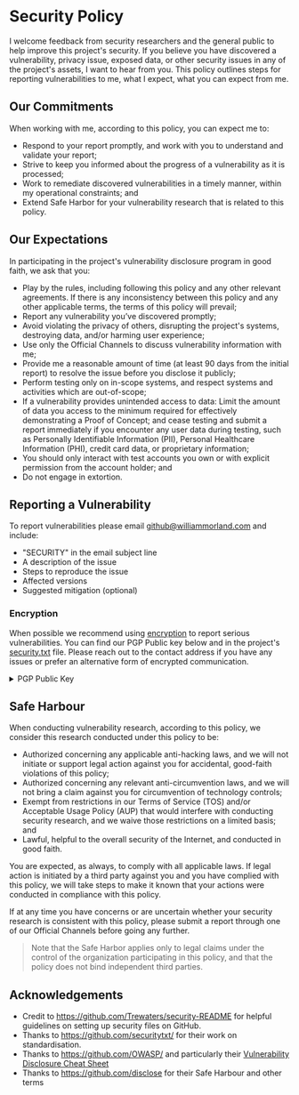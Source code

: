 # Security Policy

I welcome feedback from security researchers and the general public to help improve this project's security. If you
believe you have discovered a vulnerability, privacy issue, exposed data, or other security issues in any of the
project's assets, I want to hear from you. This policy outlines steps for reporting vulnerabilities to me, what I
expect, what you can expect from me.

## Our Commitments

When working with me, according to this policy, you can expect me to:

- Respond to your report promptly, and work with you to understand and validate your report;
- Strive to keep you informed about the progress of a vulnerability as it is processed;
- Work to remediate discovered vulnerabilities in a timely manner, within my operational constraints; and
- Extend Safe Harbor for your vulnerability research that is related to this policy.

## Our Expectations

In participating in the project's vulnerability disclosure program in good faith, we ask that you:

- Play by the rules, including following this policy and any other relevant agreements. If there is any inconsistency
  between this policy and any other applicable terms, the terms of this policy will prevail;
- Report any vulnerability you’ve discovered promptly;
- Avoid violating the privacy of others, disrupting the project's systems, destroying data, and/or harming user
  experience;
- Use only the Official Channels to discuss vulnerability information with me;
- Provide me a reasonable amount of time (at least 90 days from the initial report) to resolve the issue before you
  disclose it publicly;
- Perform testing only on in-scope systems, and respect systems and activities which are out-of-scope;
- If a vulnerability provides unintended access to data: Limit the amount of data you access to the minimum required for
  effectively demonstrating a Proof of Concept; and cease testing and submit a report immediately if you encounter any
  user data during testing, such as Personally Identifiable Information (PII), Personal Healthcare Information (PHI),
  credit card data, or proprietary information;
- You should only interact with test accounts you own or with explicit permission from the account holder; and
- Do not engage in extortion.

## Reporting a Vulnerability

To report vulnerabilities please email [github@williammorland.com](mailto:github@williammorland.com) and include:

- "SECURITY" in the email subject line
- A description of the issue
- Steps to reproduce the issue
- Affected versions
- Suggested mitigation (optional)

### Encryption

When possible we recommend using [encryption](https://www.openpgp.org/software/) to report serious vulnerabilities. You can find our PGP Public key below and
in the project's [security.txt](../.wellknown/security.txt) file. Please reach out to the contact address if you have
any issues or prefer an alternative form of encrypted communication.

<details><summary>PGP Public Key</summary>
<p>

https://keys.openpgp.org/search?q=9AEC89F0B43B891754292434C0394F55B26FEB90

[openpgp4fpr:9AEC89F0B43B891754292434C0394F55B26FEB90](openpgp4fpr:9AEC89F0B43B891754292434C0394F55B26FEB90)

```Public Key
-----BEGIN PGP PUBLIC KEY BLOCK-----

mQINBGKSnNEBEACogRUbElf5CCH4/jzncwaGFklDJbD+GcvuMaZcvQBEUiMcp2LS
UCzBH55qmGai1kJPsAWDtWX7hqepcri48kTBqkXZtWPvqKLnwBegJKnyi+6AiO4O
LhgnphNVr1eoWMsaW3+pdMHJX7vJu6K3XJdn3qJ5sUWilPdRcSJbaAazdPBobBKk
ZBNfRg7Bq5+xJz/suYHl0U8Of2ADkfTSeBvtgIgXYR9rRTWTzpak7pm22M61ArqA
9RYqU0wJPRH2GUKJehe7oDjSJekcPHJLDENo8w7m/n4kiX8CmkzJGATcASrR0Her
oTDldatbo10TAcHxxtd2k2txZMLlfy6tGQDyQ1oBy31Q2sJ9Gq8c1YdzqAHLN11g
7qNlfBIrgbyLpYCto/kqmVpDEFApMmE7zFd765iuQQUfO/Cv5UlXqRIqpm3NJZDv
QQM8p8R9f44BFUjzmsBfnNx+4o+CjpL9LjnZ0Mn4NfpFwlQjrPE+ThY9JLb5MxF9
i+lmS2JfLAPu+YhGtR9RSZ02KtKNC+I9Hp2bIg21z2GeciaaV1dEYyDoB8WjDfjp
vrEBQ5+esKkz0B5p263PM5H5rDx6eIMoMtRJHT3+/k1MMtNuNHuiRtKfAK0YCNNA
1zznS0JbRkRIje0846OsTN9E3hVI80KF3rPUxOMXgksGsvt4Nd36fp8F2wARAQAB
tCtXaWxsaWFtIE1vcmxhbmQgPHdpbGxpYW0ubW9ybGFuZEBnbWFpbC5jb20+iQJP
BBMBCgA5AhsBBAsJCAcEFQoJCAUWAgMBAAIeBQIXgBYhBJrsifC0O4kXVCkkNMA5
T1Wyb+uQBQJik3TqAhkBAAoJEMA5T1Wyb+uQZZ4P/iBbfMuBZBqKxtAqcX22pKBz
0h6TLP0h96/OkCGtOxgHqCAIjhCbwHoCdzsS0fUjuWdIiKhlrHOwLfMCs6pJNfHv
zWA9Q8ueeNwIVwNa6VLng3GePjq3rKgE+ioDvMeD13L8XOWPmf2c2uy+nJ02UVPP
LGY3u3Y6CfKrCIXpJo+6FKLgIjQi1GPKyJfXcNGuLrTUAgXq1SBPKWEzL8v1rrrt
kdua7RbDQ+wCHHMUT0CoAYCsvm/Ex0LbIAcAul71V//TiayATkkRk0iquy/k2H4T
6e4dkNVt1QIbdJzUeKYXlY2la5dVUoeGs+DgiW1OzWq6mmWbcJPEA2ECReqFJDvb
gzpcO3JMnwTiZqjmIF4zEtLONQyfK89IJtI/BAB9i7O1RiNBBS/7ZYmjA25hyr1o
OZFaK+ykvLRuvmobTnjujlcmzmU4J+NgRsjk/fg8jPbkuEkSwYosuORAd/CAM8cN
MxvfHHx5FbDne6NRM0XikOEN52mNReXYoC0mrA98ZKNMjt1+YeXx0naukNmKVibC
/kggU6FTKogfdHb4t7GGqcCIq3bltrBBm0u3e+JyhyQe4PCKIoQ2WGNY9EKCQ4Ef
CFgK5iWxsR04QYnQP2qBtFVfTFQqAPSzDYUdJbPG/Xsh2gEa2eombkrR4UGSUEOO
s6fM5uFV+1nYEdWAzhPqtCtXaWxsaWFtIE1vcmxhbmQgPGdpdGh1YkB3aWxsaWFt
bW9ybGFuZC5jb20+iQJOBBMBCAA4FiEEmuyJ8LQ7iRdUKSQ0wDlPVbJv65AFAmKT
dS4CGwEFCwkIBwIGFQoJCAsCBBYCAwECHgECF4AACgkQwDlPVbJv65DUfg/+OkrT
VDMBHe/Y7yXhKRhdVhBFmthIUYxpiM8FGsu6taXDryYXjJcF/LdGzKAXqdHY2Dul
daj2zFK9V05xZ9/jEUBqo1iQlaqqebelie3bWAgJWBo8+smqzbXUh8Xb6qzMSpJo
H/aJG6tv63TYZcskXIm9L295ZGX0xfjIH/ID9PTnH5jTV39iBXGJjJe7PMeZAR5x
HAkDb6O0PJgCJxDsP80by44i6DU2jW7/FZBATEFMgr10hZVb7DAjWPvQv5b5YBjv
7NFfkRhKP0KbOv3MEeBWn/57ajwES3bl6ZmQgt8mLE/Cjp0dD4JMEEILiVNNkttL
JcShIG4MJhlpQWM4O13u9Ygc2kOePhjBK71pSj1CsuLuvBgc0o15J5uQ6zb01wuD
LMhGf6O/YfbAeu2KavvlkOU/HStG+eY3niE3WEn+jtRwPOl6Tjo/BSehLw8FulQg
o5XamfzA/UD68MzOZAnx22Nj8HtWDrOIlEJnNjF6bgE1IRxSsZ5McXgLuSup6Xgx
OhudpRbHxfs4rNihomwvm8ZzhxJ8w7iv24BESMHt0QPu0J3ZLwbv4HG2v8NtZN56
qdOJWKY49lG2XHh7aYiwnfSAVXlz4Hi1krU0CKHZrln1WenuqqtDIYHSrby3C6NY
omH7IAGOoYIhLnuUem/DO73RzPmJWHqUk+cE1cC5Ag0EYpKdSQEQAL9vNyNkLdud
nhSNG4yoPfLU982ETqzw6bQFjYNnvByOkvin/24TPnhJM+I7X9mm/+lqW7veqXrZ
4w3H1yLGTb8vQQ4sJSTj0rbiEEW4bwkg+svYFOSANoG4iCb+uy2R+f9Wa0hSXeJo
sIFda41mhLhVu2vw7sHxIsMcmKDuKdIJsyP52IMxmWa2UCwv1JQcNEF/e3SV/Mn2
ecK1ZalMmd04r7nQCfQY188sEkZrxgHgq1YvhDP6CvIbNHbvcwdcICNKySzkJRn3
oNIph2nwWJ9Z0JEkLmaWszoL5nwge9ftoXOASyRqNYmyqvJEdyDUNPU386avFv8t
R6fskShTZ6O4XVsYi6+TqoXhZJbp8QgHZMLO6Or6tvFu/4+Exp6HuXvwbTrXVCRj
wCdHsvAialKroHU+iN9U/KFN4qWfAZ9vIvBxBt+Wis5GKX7+B6Du0VULCP5je7zQ
V5E6kypRtPHa4cIIA3LGAKus8h5BR1zNn/jESafy+dxtysV0yS1D4idTAncG839I
Ts0jryAuW9qNdpfdoybhar/yDwg2+8rpEOdi4asoLTGFecYhBSYvrQBSam2hG8ti
SgIF7BJOuxHbltnFof3ImQWv3Uy+L/2Y4RU0tLFyj56bF+NMaS7hSCNvzKBnRN6u
MPbK3FibEHX+1K/O34/2AWRJthstPTM/ABEBAAGJBHIEGAEKACYWIQSa7InwtDuJ
F1QpJDTAOU9Vsm/rkAUCYpKdSQIbAgUJAeEzgAJACRDAOU9Vsm/rkMF0IAQZAQoA
HRYhBMP8d6E0SI9cnKEwpFxkMJa8N/JHBQJikp1JAAoJEFxkMJa8N/JHyf8P/0TW
yPRmI+80ERODidNyMb/3CdY8P9j2MQq9oOLEnV0zmlSMhAQR0bCGAt6jA+SBnvVq
1idEugIf+W1YnlYkxpTf8wrBGcxdjuZTUgVlAs5idWN2QDEUEXBdL231HktKV3vN
HsQJ2sWx4lW6Zp/oexDNqAkdjvuoNakIqq0NNJT3XM0s00Oxki2C7uPrcqy5S0zD
Vh/Ls0q1kz8XrDAJ/ZysQAZFGzyJD/OUd54EnlIeHxt5Qhis3Of6xYV6Ix1+c5/c
B3effxcXo0dL7FCEQpNaYKcRkO70YGGL0UE2izamm56QJxADPyrrKnqT6/ru2w16
8UaY3FvdZjceeT7pkf9Vh/qhBfpi6OCQIscHCTx+D0bP5320c2A48EZHqNY61TcO
JH5yZmHe4cjd/5AJaZAefxdieUkQvnPfJYcp7PKsuXxzaKaJRVldKpMhutRR77cI
vpBTfrQhiYPCEuQ85lhajqnZJlwHptfLd///OT5ZebDz8vJ3/tRrApQSgCf8bXMx
ZnrL2EtyV+wAxAbdWAkm4CWiWP19g+2DNEOvKZNqmg7pJ5P3MAk5tutBShuAxUk3
7NxW/vnvtSgda2iZoV8R958SY3lk2ePNViNnk8CF7ba3+6jU6KriaBhbONcubKYc
Jmg64DfTV7NyagBCqeoIfN8REK4zcZq/prgIzvnGMYoP/16vJeRUR47xqy/edg2N
ShOeyxCuCXbmNO+LtXuDgdgSsjMldUDrwzxzaFvYHBw43CdigT6rS/sAJIAy6EU0
lg76KhJ8AhaCZ4sE/S7qmD9dEIwRwVOEgGXp48W9ZYvOrz4cs/xAiBp7w4Ea/6sv
tl6/HFKKOvKmTQMZTcIUL7tNWhKokx2aW9aZI00hd2sa1D/36nkx/xLQ3sPJPUyx
or1DsF8eVJPTQYmvh7M9M8oQbSjZD4ZIZe7E54s4LOjCoU7xTgNRw9/8MhTxLc72
lFYMZlMrF3O0QJJqHKE+5PVoWX3rdAb6HBx2LiTMTtJaqodcdoMvV0xxgmotRC8D
FfoqeDJouY22vfGjst4PZ7/JBDNrtoCzEmNApiIHG2KjgsCViJu0XQYNG4TklIPI
piUPy2ITGt+ufuEFgMVBlmmsMGHMZqqopnj3tYFXrAKElsKCwq3n0cDmfwXGJkE9
shXNtrhzArogRM7GMK9G+dWp5yYUMOb9SV/5xBTj6Gwm976JQcugxH1Byyh08BMm
7X2aLQlEe/0j+O8ffcY42R3CK3UeBHosXmxsZYzQnJ3WX8zr0Nw5CId/g4KVa2o2
e5aRhMDX00z+P7ZS1s07QWPZEJKax7tTZY1/L0KNzkXguyW7cbXd3IiJ4ZpGvwWD
QfK7555XILc0cO9pOt7GYdnuuQINBGKSnYEBEAC9Xh6yQwdlsVzIzag1vrBmA0kl
HWvhtb4xZrNtIXNRasKblSnW0s+JRf0vdaGX7berlcl7oIVntPLg1g45iypZSuP1
cYN0F1rsqVmu51p5YUvU1r4xhf295eRkLd7rrIU4knOcLjVwR6D/pqm4RiDsBK5g
4HDYhMuTB9WU+ARHwjtyP5IPrWuC6cw8QkePi7zP6oUILuvf5c+FM2iEzRFTjlFT
T2FC5lwcmWRowBN87uXj4USbJ9lIChLMeezK3K9dimh8S2bKQhSBv4BwGhTeVmzl
Dc78fu6g5d/4n4PLMAA2Mr+wmnRHBx4KVQ1HWg/ealT+vQj3376CrmlmmNkcPPmu
HQ1ND0ssHb6iI6GVJmx6Km/q/Twd3F9lPwi1D2flfc+y4nzhyDYpOTOx+NiyoSpv
LHXvQ/5IvADzwbrPlskK2QcFj/QwpDktbbi/Urw1iSD0lPAbbwUL/cTiWiG725w0
Uew0eY8pABeDBlTvS6U35fsi//kJsT5wEjQT3LOomwdqjnGdxYF7dimGMFobRYZL
67sS4yDQYXODxIR2EmevJgGB0WRowY2dn3osLFT1VLOMfR7F5haY/4S7F6KHwGME
Vgp5IlAgUS/zVRSz6HrqxxHi8C/zrPxrgGYoLxKm4qglnki8BQp+/DlG9xEv7rQR
QU1Ap2H70KsXpP1PjwARAQABiQI8BBgBCgAmFiEEmuyJ8LQ7iRdUKSQ0wDlPVbJv
65AFAmKSnYECGwwFCQHhM4AACgkQwDlPVbJv65Cm/w//R8jeMVHIYBtlHkNfJdm0
/yt6TvXaCUp2Ayj/m9fvJYuY6PcdpCdMtKOpiOPPQfdUuXHv0eHivx2bqzkXwAHw
3v21bHUSiY/y2MMbqAJoRKdtIjXmetBGHNeW+dlCg/vfGBGYXnbq0pQznVwKyi09
gqXngr5EdWIgnX3+4avrxSBkTKyZi3KiWJ/QXD+c2K6i3libd+zHfGGGlMkQfFeO
f6eCrF4pzIlfSLggNhnxhudXfxyqKOJOEwKoOSoAnpGwQhyBZZehquh5jSyfHwRH
dS+uuMiVx9WH5VlItqyTfDc/XY6oAvPpIuoaWKNdKgo2PwxyZIpb1XECHLt2eQ0n
jjAPy76mP/yz9Xxf6O8Ht7K5PRmf2htFR1PM7oJGEyD770GBTu0ACIuSs39FEZNY
6TydzBfZV1Wa6Y31FbZU1ZOdIcZbYX71KqGbqvQ/LSKw0uHtaLqYMDgIIImgChYO
eP9vufmwJvyvMkc6Ftzw8ZQkGhkkyvwcBZbb6BQo7xkd5nEch87F7y7NBy6FcC/O
sQt1fCCOfY+3UOBkNxPUe0EMNH+smj057lVpsiH/6wSYh657SRxPAF8IV+dKI9hh
tlpCi2Q1U1lS/NN6VNoSgIDTroh3G/vw4lmiEWhusqCFIRr39/hfuZGJQ3euxPcP
i6NmHDJdGA1YveVXPfGlWPi5Ag0EYpKdugEQAMDc7/TdXSi0lAfwQls54NVfavmv
dumX+A7hseK3rZugfzepMs3716AxbPYhKRGn5bwv0426vrDnqdtI39yg1ZMLyphX
6tV5XstpLXWWbj1utUT+uOZRExhyX3Izz5s7KM+dUKLiL8cvXyEnlCkKkrRG9wTr
tAX58K2a9ErpuxovUYLIvi10pLds+04E7LFNmRIBBYfDRu/JwALvaauMHwxrZHjg
nmyRszamTFLM4mDueZgFd8IPK5NELPICcfl1uskZG/bflWsTpj+3Jd01KcWHwhnM
yBa7vPjqsVTyjU+8u/VIq94IAYI1BPYC5+k9AP6BQgk1+grv2v17W9FwULjFOGyI
ZuFk243msAshc52Jai/Fs193BX01+XUwCpODLawzcKDn7kwmr86A5fXFyOKYy46b
n3+jGIG8qLjqbLZwYOZsI6lFOQSrx0fOk9quIFjQ0oMPc36qFT9gaYoX4tE2xtMi
W/Hr/OsJ3j6tdm+kZIScQezCXB2x4oFqIuo5iAhnRB7SdIri3Scix4qwwVb+MEoq
SyvyD4iVZAtbIVsZaZnOQk+owp75ojQXiUr5dspRo+WPN+/eCm+W04fZpOs1f61h
6QITf4A538F6O4wxTpgWndaa7Y3b93LBz6HBIF6E2vONJeLA55luRqSYAfm4czHx
RzWZ6ps6gZsI7povABEBAAGJAjwEGAEKACYWIQSa7InwtDuJF1QpJDTAOU9Vsm/r
kAUCYpKdugIbIAUJAeEzgAAKCRDAOU9Vsm/rkHaTD/9xc57AosdrHLblT3xq6wuv
/YeNHSiMMktE0KLXBAmCTkIp3Z8n44ZuQjqCXXjVUuBf6mDuICnTkJUqOHV19g0p
2m93H5eHBcnFVYnMNv/Lefohpd+8GO2PAKaFTyAt3mn1QZnq921MfM70ywI/0uyu
Vf0TOj3C4Aqfw2qY4pjoyp/PldeNb/lEwjKchUm0/iqRhx8pXKbIgC4y2+VX8GZH
lGqlRhcQfRnKg8GQKyWVBORZ8gD6saedwtNfA2wOLgNbd53Xo4WhfUHI9Y0icBho
yLcLTmjzmqWr1kkSz7dp3DjUWKHGq0Gn1+/qSdKU7VoJ9tpcWzBJ7yq6OW941IDP
hkcDOlO15ewI1NRypLbL4eu1wEmdBTJ7Rle/re5evNxr4uS2WTgcD5Mf5xFFXfG+
t5v9yiSEU/oMlMdRK8Y+ZxEyxtF2BZhSNuUzWZZGzRKrp7zHZ702UMC/B2WxdTpZ
2GswQXK8V4/ieeFbvWA8hVWfVeHbZCnkv9HdhjPCIrayrt6OzPfIfpUid/gjTqRl
HU/WYmGKI8l504p6RdJ7s9j3PFf5KKzUl3O4/6IuCVgv5y8+0LCZbG9Leb8A3NHt
R5smX7zN009+ztiXJax2uSIZ878fmF8OpRB54d+N6lMaWLn9dK4QAQkb66UXpDQ4
ZAG/MKT9kWU/Uj0Slf1YmQ==
=YAxd
-----END PGP PUBLIC KEY BLOCK-----
```

</p>
</details>

## Safe Harbour

When conducting vulnerability research, according to this policy, we consider this research conducted under this policy
to be:

- Authorized concerning any applicable anti-hacking laws, and we will not initiate or support legal action against you
  for accidental, good-faith violations of this policy;
- Authorized concerning any relevant anti-circumvention laws, and we will not bring a claim against you for
  circumvention of technology controls;
- Exempt from restrictions in our Terms of Service (TOS) and/or Acceptable Usage Policy (AUP) that would interfere with
  conducting security research, and we waive those restrictions on a limited basis; and
- Lawful, helpful to the overall security of the Internet, and conducted in good faith.

You are expected, as always, to comply with all applicable laws. If legal action is initiated by a third party against
you and you have complied with this policy, we will take steps to make it known that your actions were conducted in
compliance with this policy.

If at any time you have concerns or are uncertain whether your security research is consistent with this policy, please
submit a report through one of our Official Channels before going any further.

> Note that the Safe Harbor applies only to legal claims under the control of the organization participating in this
> policy, and that the policy does not bind independent third parties.

## Acknowledgements

- Credit to https://github.com/Trewaters/security-README for helpful guidelines on setting up security files on GitHub.
- Thanks to https://github.com/securitytxt/ for their work on standardisation.
- Thanks to https://github.com/OWASP/ and particularly
  their [Vulnerability Disclosure Cheat Sheet](https://github.com/OWASP/CheatSheetSeries/blob/master/cheatsheets/Vulnerability_Disclosure_Cheat_Sheet.md)
- Thanks to https://github.com/disclose for their Safe Harbour and other terms
